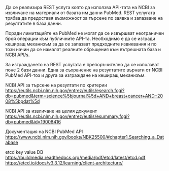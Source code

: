 Да се реализира REST услуга която да използва API-тата на NCBI за извличане на материали от базата им данни PubMed. 
REST услугата трябва да предоставя възможност за търсене по заявка и запазване на резултатите в база данни.

Поради лимитацийте на PubMed не могат да се извършват неограничен брой операции към публичните API-та. 
Необходимо е да се изгради кеширащ механизъм за да се запазват предходните извиквания и по този начин да се 
намалят реалните обръщения към вътрешната база и NCBI API/s.

За изграждането на REST услугата е препоръчително да се използват поне 2 бази данни. Една за съхранение на резултатите върнати от NCBI PubMed API-тоз
и друга за изграждане на кеширащ механизъм.

NCBI API за търсене на резултати по критерии
https://eutils.ncbi.nlm.nih.gov/entrez/eutils/esearch.fcgi?db=pubmed&term=science%5bjournal%5d+AND+breast+cancer+AND+2008%5bpdat%5d

NCBI API за извличане на целия документ
https://eutils.ncbi.nlm.nih.gov/entrez/eutils/esummary.fcgi?db=pubmed&id=19008416

Документация на NCBI PubMed API
https://www.ncbi.nlm.nih.gov/books/NBK25500/#chapter1.Searching_a_Database

etcd key value DB 
https://buildmedia.readthedocs.org/media/pdf/etcd/latest/etcd.pdf
https://etcd.io/docs/v3.3.12/learning/client-architecture/